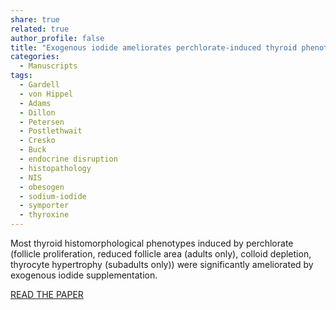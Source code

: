 ```yaml
---
share: true
related: true
author_profile: false
title: "Exogenous iodide ameliorates perchlorate-induced thyroid phenotypes in threespine stickleback"
categories:
  - Manuscripts
tags:
  - Gardell
  - von Hippel
  - Adams
  - Dillon
  - Petersen
  - Postlethwait
  - Cresko
  - Buck
  - endocrine disruption
  - histopathology
  - NIS
  - obesogen
  - sodium-iodide
  - symporter
  - thyroxine
---
```


Most thyroid histomorphological phenotypes induced by perchlorate (follicle proliferation, reduced follicle area (adults only), colloid depletion, thyrocyte hypertrophy (subadults only)) were significantly ameliorated by exogenous iodide supplementation.

[READ THE PAPER](https://www.sciencedirect.com/science/article/pii/S0016648016303483?via%3Dihub)
